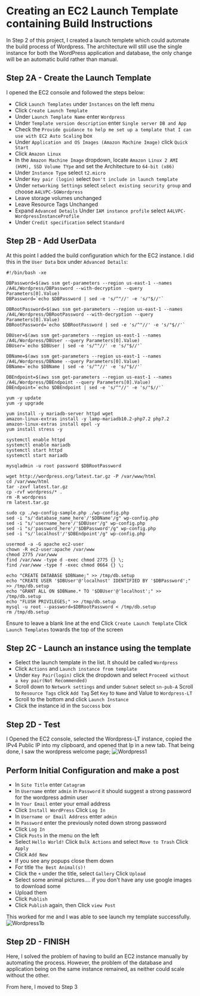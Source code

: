 # Creating an EC2 Launch Template containing Build Instructions

In Step 2 of this project, I created a launch templete which could automate the build process of Wordpress. The architecture will still use the single instance for both the WordPress application and database, the only change will be an automatic build rather than manual.

## Step 2A - Create the Launch Template
I opened the EC2 console and followed the steps below:
* Click ````Launch Templates```` under ````Instances```` on the left menu
* Click ````Create Launch Template````
* Under ````Launch Template Name```` enter ````Wordpress````
* Under ````Template version description```` enter ````Single server DB and App````
* Check the ````Provide guidance to help me set up a template that I can use with EC2 Auto Scaling```` box
* Under ````Application and OS Images (Amazon Machine Image)```` click ````Quick Start````
* Click ````Amazon Linux````
* In the ````Amazon Machine Image```` dropdown, locate ````Amazon Linux 2 AMI (HVM), SSD Volume TYpe```` and set the Architecture to ````64-bit (x86)````
* Under ````Instance Type```` select ````t2.micro````
* Under ````Key pair (login)```` select ````Don't include in launch template````
* Under ````networking Settings```` select ````select existing security group```` and choose ````A4LVPC-SGWordpress```` 
* Leave storage volumes unchanged
* Leave Resource Tags Unchanged
* Expand ````Advanced Details```` Under ````IAM instance profile```` select ````A4LVPC-WordpressInstanceProfile````
* Under ````Credit specification```` select ````Standard````

## Step 2B - Add UserData
At this point I added the build configuration which for the EC2 instance. I did this in the ````User Data```` box under ````Advanced Details````:

```
#!/bin/bash -xe

DBPassword=$(aws ssm get-parameters --region us-east-1 --names /A4L/Wordpress/DBPassword --with-decryption --query Parameters[0].Value)
DBPassword=`echo $DBPassword | sed -e 's/^"//' -e 's/"$//'`

DBRootPassword=$(aws ssm get-parameters --region us-east-1 --names /A4L/Wordpress/DBRootPassword --with-decryption --query Parameters[0].Value)
DBRootPassword=`echo $DBRootPassword | sed -e 's/^"//' -e 's/"$//'`

DBUser=$(aws ssm get-parameters --region us-east-1 --names /A4L/Wordpress/DBUser --query Parameters[0].Value)
DBUser=`echo $DBUser | sed -e 's/^"//' -e 's/"$//'`

DBName=$(aws ssm get-parameters --region us-east-1 --names /A4L/Wordpress/DBName --query Parameters[0].Value)
DBName=`echo $DBName | sed -e 's/^"//' -e 's/"$//'`

DBEndpoint=$(aws ssm get-parameters --region us-east-1 --names /A4L/Wordpress/DBEndpoint --query Parameters[0].Value)
DBEndpoint=`echo $DBEndpoint | sed -e 's/^"//' -e 's/"$//'`

yum -y update
yum -y upgrade

yum install -y mariadb-server httpd wget
amazon-linux-extras install -y lamp-mariadb10.2-php7.2 php7.2
amazon-linux-extras install epel -y
yum install stress -y

systemctl enable httpd
systemctl enable mariadb
systemctl start httpd
systemctl start mariadb

mysqladmin -u root password $DBRootPassword

wget http://wordpress.org/latest.tar.gz -P /var/www/html
cd /var/www/html
tar -zxvf latest.tar.gz
cp -rvf wordpress/* .
rm -R wordpress
rm latest.tar.gz

sudo cp ./wp-config-sample.php ./wp-config.php
sed -i "s/'database_name_here'/'$DBName'/g" wp-config.php
sed -i "s/'username_here'/'$DBUser'/g" wp-config.php
sed -i "s/'password_here'/'$DBPassword'/g" wp-config.php
sed -i "s/'localhost'/'$DBEndpoint'/g" wp-config.php

usermod -a -G apache ec2-user   
chown -R ec2-user:apache /var/www
chmod 2775 /var/www
find /var/www -type d -exec chmod 2775 {} \;
find /var/www -type f -exec chmod 0664 {} \;

echo "CREATE DATABASE $DBName;" >> /tmp/db.setup
echo "CREATE USER '$DBUser'@'localhost' IDENTIFIED BY '$DBPassword';" >> /tmp/db.setup
echo "GRANT ALL ON $DBName.* TO '$DBUser'@'localhost';" >> /tmp/db.setup
echo "FLUSH PRIVILEGES;" >> /tmp/db.setup
mysql -u root --password=$DBRootPassword < /tmp/db.setup
rm /tmp/db.setup

```
Ensure to leave a blank line at the end
Click ````Create Launch Template````
Click ````Launch Templates```` towards the top of the screen

## Step 2C - Launch an instance using the template

* Select the launch template in the list. It should be called ````Wordpress````
* Click ````Actions```` and ````Launch instance from template```` 
* Under ````Key Pair(login)```` click the dropdown and select ````Proceed without a key pair(Not Recommended)````
* Scroll down to ````Network settings```` and under ````Subnet```` select ````sn-pub-A````
Scroll to ````Resource Tags```` click ````Add Tag```` Set ````Key```` to ````Name```` and Value to ````Wordpress-LT````
* Scroll to the bottom and click ````Launch Instance````
* Click the instance id in the ````Success```` box
## Step 2D - Test

I Opened the EC2 console, selected the Wordpress-LT instance, copied the IPv4 Public IP into my clipboard, and opened that Ip in a new tab.
That being done, I saw the wordpress welcome page;
![Wordpress1](https://user-images.githubusercontent.com/122386130/228511030-22bdd363-d6d4-49d7-8bdd-22d98fd2f884.PNG)
## Perform Initial Configuration and make a post

* In ````Site Title```` enter ````Catagram````
* In ````Username```` enter ````admin```` in ````Password```` it should suggest a strong password for the wordpress admin user
* In ````Your Email```` enter your email address
* Click ````Install WordPress```` Click ````Log In````
* In ````Username or Email Address```` enter ````admin````
* In ````Password```` enter the previously noted down strong password
* Click ````Log In````
* Click ````Posts```` in the menu on the left
* Select ````Hello World!```` Click ````Bulk Actions```` and select ````Move to Trash```` Click ````Apply````
* Click ````Add New````
* If you see any popups close them down
* For title ````The Best Animal(s)!````
* Click the ````+```` under the title, select ````Gallery```` Click ````Upload````
* Select some animal pictures.... if you don't have any use google images to download some
* Upload them
* Click ````Publish````
* Click ````Publish```` again, then Click ````view Post````

This worked for me and I was able to see launch my template successfully.
![Wordpress1b](https://user-images.githubusercontent.com/122386130/228513710-d10f4d45-5462-4de8-8fcc-425da5dd1403.PNG)

## Step 2D - FINISH
Here, I solved the problem of having to build an EC2 instance manually by automating the process. However, the problem of the database and application being on the same instance remained, as neither could scale without the other.

From here, I moved to Step 3
